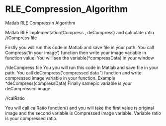 # RLE_Compression_Algorithm
Matlab RLE Compressin Algorithm

Matlab RLE implementation(Compress , deCompress) and calculate ratio.
//Compress file

Firstly you  will run this code in Matlab and save file in your path.
You call Compress('in your image') function then write your image variable in function value.
You will see the variable(*compressData) in your window

//deCompress file
You you will run this code in Matlab and save file in your path.
You call deCompress('compressed data ') function and write compressed image variable in your function.
Example *deCompress(compressData)
Finally samepic variable is your deCompressed image

//calRatio

You will call calRatio function() and you will take the first value is original image and the second variable 
is Compressed image variable. 
Variable ratio is your compressed ratio.



